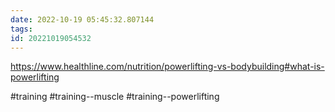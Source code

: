 ```yaml
---
date: 2022-10-19 05:45:32.807144
tags: 
id: 20221019054532
---
```


https://www.healthline.com/nutrition/powerlifting-vs-bodybuilding#what-is-powerlifting

#training #training--muscle #training--powerlifting